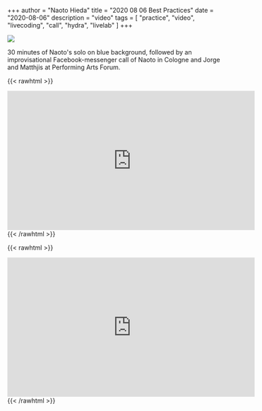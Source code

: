 +++
author = "Naoto Hieda"
title = "2020 08 06 Best Practices"
date = "2020-08-06"
description = "video"
tags = [ "practice", "video", "livecoding", "call", "hydra", "livelab" ]
+++

![](/images/2020-08-06-best-practices.png)

30 minutes of Naoto's solo on blue background, followed by an improvisational Facebook-messenger call of Naoto in Cologne and Jorge and Matthjis at Performing Arts Forum.

{{< rawhtml >}}
<div class="youtube-container">
<iframe class="youtube-video" width="560" height="315" src="https://www.youtube.com/embed/OD0p5QhAPNw" frameborder="0" allow="accelerometer; autoplay; encrypted-media; gyroscope; picture-in-picture" allowfullscreen></iframe>
</div>
{{< /rawhtml >}}


{{< rawhtml >}}
<div class="youtube-container">
<iframe class="youtube-video" width="560" height="315" src="https://www.youtube.com/embed/UB1eekyAK9o" frameborder="0" allow="accelerometer; autoplay; encrypted-media; gyroscope; picture-in-picture" allowfullscreen></iframe>
</div>
{{< /rawhtml >}}

